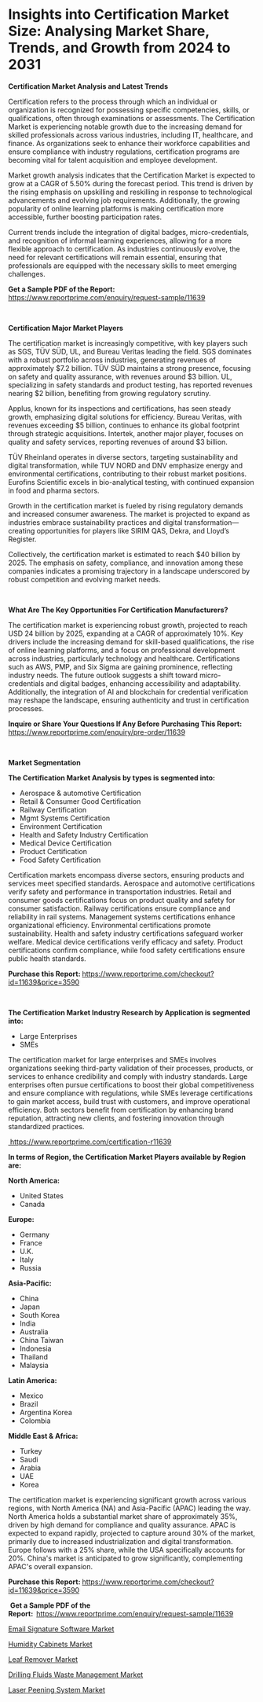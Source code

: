 <p><h1>Insights into Certification Market Size: Analysing Market Share, Trends, and Growth from 2024 to 2031</h1></p><p><strong>Certification Market Analysis and Latest Trends</strong></p>
<p><p>Certification refers to the process through which an individual or organization is recognized for possessing specific competencies, skills, or qualifications, often through examinations or assessments. The Certification Market is experiencing notable growth due to the increasing demand for skilled professionals across various industries, including IT, healthcare, and finance. As organizations seek to enhance their workforce capabilities and ensure compliance with industry regulations, certification programs are becoming vital for talent acquisition and employee development.</p><p>Market growth analysis indicates that the Certification Market is expected to grow at a CAGR of 5.50% during the forecast period. This trend is driven by the rising emphasis on upskilling and reskilling in response to technological advancements and evolving job requirements. Additionally, the growing popularity of online learning platforms is making certification more accessible, further boosting participation rates.</p><p>Current trends include the integration of digital badges, micro-credentials, and recognition of informal learning experiences, allowing for a more flexible approach to certification. As industries continuously evolve, the need for relevant certifications will remain essential, ensuring that professionals are equipped with the necessary skills to meet emerging challenges.</p></p>
<p><strong>Get a Sample PDF of the Report:&nbsp;</strong> <a href="https://www.reportprime.com/enquiry/request-sample/11639?utm_campaign=1461&utm_medium=2&utm_source=Github&utm_content=ia&utm_term=18102024&utm_id=certification">https://www.reportprime.com/enquiry/request-sample/11639</a></p>
<p>&nbsp;</p>
<p><strong>Certification Major Market Players</strong></p>
<p><p>The certification market is increasingly competitive, with key players such as SGS, TÜV SÜD, UL, and Bureau Veritas leading the field. SGS dominates with a robust portfolio across industries, generating revenues of approximately $7.2 billion. TÜV SÜD maintains a strong presence, focusing on safety and quality assurance, with revenues around $3 billion. UL, specializing in safety standards and product testing, has reported revenues nearing $2 billion, benefiting from growing regulatory scrutiny.</p><p>Applus, known for its inspections and certifications, has seen steady growth, emphasizing digital solutions for efficiency. Bureau Veritas, with revenues exceeding $5 billion, continues to enhance its global footprint through strategic acquisitions. Intertek, another major player, focuses on quality and safety services, reporting revenues of around $3 billion.</p><p>TÜV Rheinland operates in diverse sectors, targeting sustainability and digital transformation, while TUV NORD and DNV emphasize energy and environmental certifications, contributing to their robust market positions. Eurofins Scientific excels in bio-analytical testing, with continued expansion in food and pharma sectors.</p><p>Growth in the certification market is fueled by rising regulatory demands and increased consumer awareness. The market is projected to expand as industries embrace sustainability practices and digital transformation—creating opportunities for players like SIRIM QAS, Dekra, and Lloyd’s Register. </p><p>Collectively, the certification market is estimated to reach $40 billion by 2025. The emphasis on safety, compliance, and innovation among these companies indicates a promising trajectory in a landscape underscored by robust competition and evolving market needs.</p></p>
<p>&nbsp;</p>
<p><strong>What Are The Key Opportunities For Certification Manufacturers?</strong></p>
<p><p>The certification market is experiencing robust growth, projected to reach USD 24 billion by 2025, expanding at a CAGR of approximately 10%. Key drivers include the increasing demand for skill-based qualifications, the rise of online learning platforms, and a focus on professional development across industries, particularly technology and healthcare. Certifications such as AWS, PMP, and Six Sigma are gaining prominence, reflecting industry needs. The future outlook suggests a shift toward micro-credentials and digital badges, enhancing accessibility and adaptability. Additionally, the integration of AI and blockchain for credential verification may reshape the landscape, ensuring authenticity and trust in certification processes.</p></p>
<p><strong>Inquire or Share Your Questions If Any Before Purchasing This Report:</strong> <a href="https://www.reportprime.com/enquiry/pre-order/11639?utm_campaign=1461&utm_medium=2&utm_source=Github&utm_content=ia&utm_term=18102024&utm_id=certification">https://www.reportprime.com/enquiry/pre-order/11639</a></p>
<p>&nbsp;</p>
<p><strong>Market Segmentation</strong></p>
<p><strong>The Certification Market Analysis by types is segmented into:</strong></p>
<p><ul><li>Aerospace & automotive Certification</li><li>Retail & Consumer Good Certification</li><li>Railway Certification</li><li>Mgmt Systems Certification</li><li>Environment Certification</li><li>Health and Safety Industry Certification</li><li>Medical Device Certification</li><li>Product Certification</li><li>Food Safety Certification</li></ul></p>
<p><p>Certification markets encompass diverse sectors, ensuring products and services meet specified standards. Aerospace and automotive certifications verify safety and performance in transportation industries. Retail and consumer goods certifications focus on product quality and safety for consumer satisfaction. Railway certifications ensure compliance and reliability in rail systems. Management systems certifications enhance organizational efficiency. Environmental certifications promote sustainability. Health and safety industry certifications safeguard worker welfare. Medical device certifications verify efficacy and safety. Product certifications confirm compliance, while food safety certifications ensure public health standards.</p></p>
<p><strong>Purchase this Report:&nbsp;</strong><a href="https://www.reportprime.com/checkout?id=11639&price=3590&utm_campaign=1461&utm_medium=2&utm_source=Github&utm_content=ia&utm_term=18102024&utm_id=certification">https://www.reportprime.com/checkout?id=11639&price=3590</a></p>
<p>&nbsp;</p>
<p><strong>The Certification Market Industry Research by Application is segmented into:</strong></p>
<p><ul><li>Large Enterprises</li><li>SMEs</li></ul></p>
<p><p>The certification market for large enterprises and SMEs involves organizations seeking third-party validation of their processes, products, or services to enhance credibility and comply with industry standards. Large enterprises often pursue certifications to boost their global competitiveness and ensure compliance with regulations, while SMEs leverage certifications to gain market access, build trust with customers, and improve operational efficiency. Both sectors benefit from certification by enhancing brand reputation, attracting new clients, and fostering innovation through standardized practices.</p></p>
<p><a href="https://www.reportprime.com/certification-r11639?utm_campaign=1461&utm_medium=2&utm_source=Github&utm_content=ia&utm_term=18102024&utm_id=certification">&nbsp;https://www.reportprime.com/certification-r11639</a></p>
<p><strong>In terms of Region, the Certification Market Players available by Region are:</strong></p>
<p>
    <p> <strong> North America: </strong>
        <ul>
            <li>United States</li>
            <li>Canada</li>
        </ul>
        </p> 
    <p> <strong> Europe: </strong>
        <ul>
            <li>Germany</li>
            <li>France</li>
            <li>U.K.</li>
            <li>Italy</li>
            <li>Russia</li>
        </ul>
        </p> 
    <p> <strong> Asia-Pacific: </strong>
        <ul>
            <li>China</li>
            <li>Japan</li>
            <li>South Korea</li>
            <li>India</li>
            <li>Australia</li>
            <li>China Taiwan</li>
            <li>Indonesia</li>
            <li>Thailand</li>
            <li>Malaysia</li>
        </ul>
        </p> 
    <p> <strong> Latin America: </strong>
        <ul>
            <li>Mexico</li>
            <li>Brazil</li>
            <li>Argentina Korea</li>
            <li>Colombia</li>
        </ul>
        </p> 
    <p> <strong> Middle East & Africa: </strong>
        <ul>
            <li>Turkey</li>
            <li>Saudi</li>
            <li>Arabia</li>
            <li>UAE</li>
            <li>Korea</li>
        </ul>
    </p>
    </p>
<p><p>The certification market is experiencing significant growth across various regions, with North America (NA) and Asia-Pacific (APAC) leading the way. North America holds a substantial market share of approximately 35%, driven by high demand for compliance and quality assurance. APAC is expected to expand rapidly, projected to capture around 30% of the market, primarily due to increased industrialization and digital transformation. Europe follows with a 25% share, while the USA specifically accounts for 20%. China's market is anticipated to grow significantly, complementing APAC's overall expansion.</p></p>
<p><strong>Purchase this Report: </strong><a href="https://www.reportprime.com/checkout?id=11639&price=3590&utm_campaign=1461&utm_medium=2&utm_source=Github&utm_content=ia&utm_term=18102024&utm_id=certification">https://www.reportprime.com/checkout?id=11639&price=3590</a></p>
<p>&nbsp;<strong>Get a Sample PDF of the Report:&nbsp;&nbsp;</strong><a href="https://www.reportprime.com/enquiry/request-sample/11639?utm_campaign=1461&utm_medium=2&utm_source=Github&utm_content=ia&utm_term=18102024&utm_id=certification">https://www.reportprime.com/enquiry/request-sample/11639</a></p>
<p><strong></strong></p>
<p><p><a href="https://github.com/dave2as/Market-Research-Report-List-1/blob/main/email-signature-software-market.md?utm_campaign=1461&utm_medium=2&utm_source=Github&utm_content=ia&utm_term=18102024&utm_id=certification">Email Signature Software Market</a></p><p><a href="https://www.linkedin.com/pulse/analyzing-global-humidity-cabinets-market-growth-prospects-3vxcf?utm_campaign=1461&utm_medium=2&utm_source=Github&utm_content=ia&utm_term=18102024&utm_id=certification">Humidity Cabinets Market</a></p><p><a href="https://issuu.com/reportprime-2/docs/leaf-remover-market-size-2030.pptx_86f7034d3b3761?utm_campaign=1461&utm_medium=2&utm_source=Github&utm_content=ia&utm_term=18102024&utm_id=certification">Leaf Remover Market</a></p><p><a href="https://github.com/seemagartingsvo/Market-Research-Report-List-1/blob/main/drilling-fluids-waste-management-market.md?utm_campaign=1461&utm_medium=2&utm_source=Github&utm_content=ia&utm_term=18102024&utm_id=certification">Drilling Fluids Waste Management Market</a></p><p><a href="https://www.linkedin.com/pulse/global-laser-peening-system-industry-analysis-share-growth-rzwkf?utm_campaign=1461&utm_medium=2&utm_source=Github&utm_content=ia&utm_term=18102024&utm_id=certification">Laser Peening System Market</a></p></p>